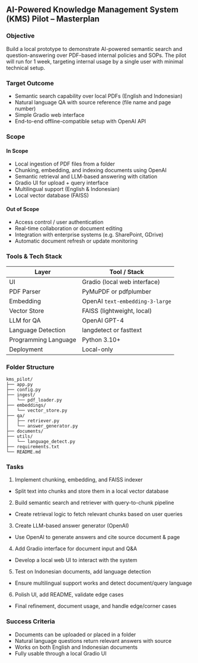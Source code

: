 
## AI-Powered Knowledge Management System (KMS) Pilot – Masterplan

### Objective
Build a local prototype to demonstrate AI-powered semantic search and question-answering over PDF-based internal policies and SOPs. The pilot will run for 1 week, targeting internal usage by a single user with minimal technical setup.

### Target Outcome
- Semantic search capability over local PDFs (English and Indonesian)
- Natural language QA with source reference (file name and page number)
- Simple Gradio web interface
- End-to-end offline-compatible setup with OpenAI API

### Scope

#### In Scope
- Local ingestion of PDF files from a folder
- Chunking, embedding, and indexing documents using OpenAI
- Semantic retrieval and LLM-based answering with citation
- Gradio UI for upload + query interface
- Multilingual support (English & Indonesian)
- Local vector database (FAISS)

#### Out of Scope
- Access control / user authentication
- Real-time collaboration or document editing
- Integration with enterprise systems (e.g. SharePoint, GDrive)
- Automatic document refresh or update monitoring

### Tools & Tech Stack

| Layer                     | Tool / Stack                                |
|---------------------------|---------------------------------------------|
| UI                        | Gradio (local web interface)                |
| PDF Parser                | PyMuPDF or pdfplumber                       |
| Embedding                 | OpenAI `text-embedding-3-large`             |
| Vector Store              | FAISS (lightweight, local)                  |
| LLM for QA                | OpenAI GPT-4                                |
| Language Detection        | langdetect or fasttext                      |
| Programming Language      | Python 3.10+                                |
| Deployment                | Local-only                                  |

### Folder Structure

```
kms_pilot/
├── app.py
├── config.py
├── ingest/
│   └── pdf_loader.py
├── embeddings/
│   └── vector_store.py
├── qa/
│   ├── retriever.py
│   └── answer_generator.py
├── documents/
├── utils/
│   └── language_detect.py
├── requirements.txt
└── README.md
```

### Tasks

1. Implement chunking, embedding, and FAISS indexer  
  - Split text into chunks and store them in a local vector database

2. Build semantic search and retriever with query-to-chunk pipeline  
  - Create retrieval logic to fetch relevant chunks based on user queries

3. Create LLM-based answer generator (OpenAI)  
  - Use OpenAI to generate answers and cite source document & page

4. Add Gradio interface for document input and Q&A  
  - Develop a local web UI to interact with the system

5. Test on Indonesian documents, add language detection  
  - Ensure multilingual support works and detect document/query language

6. Polish UI, add README, validate edge cases  
  - Final refinement, document usage, and handle edge/corner cases

### Success Criteria

- Documents can be uploaded or placed in a folder
- Natural language questions return relevant answers with source
- Works on both English and Indonesian documents
- Fully usable through a local Gradio UI